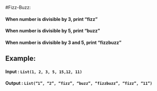 #Fizz-Buzz:
#### When number is divisible by 3, print “fizz”
#### When number is divisible by 5, print “buzz”
#### When number is divisible by 3 and 5, print “fizzbuzz”

## Example:
#### Input : ```List(1, 2, 3, 5, 15,12, 11)```
#### Output : ```List(“1”, “2”, “fizz”, “buzz”, “fizzbuzz”, “fizz”, “11”)```